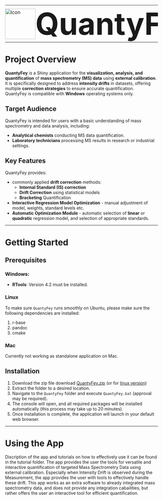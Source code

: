 <table style="border-collapse: collapse; border: none; margin: 0; padding: 0;">
  <tr>
    <td style="border: none; padding: 0; vertical-align: middle;">
      <img src="Dependencies/icon.ico" alt="Icon" width="100">
    </td>
    <td style="border: none; padding: 0; vertical-align: middle;">
      <h1 style="font-size: 100px; margin: 0;">QuantyFey</h1>
    </td>
  </tr>
</table>

# **Project Overview**

**QuantyFey** is a Shiny application for the **visualization, analysis, and quantification** of **mass spectrometry (MS) data** using **external calibration**.  
It is specifically designed to address **intensity drifts** in datasets, offering multiple **correction strategies** to ensure accurate quantification.  
QuantyFey is compatible with **Windows** operating systems only.

## **Target Audience**

QuantyFey is intended for users with a basic understanding of mass spectrometry and data analysis, including:  
- **Analytical chemists** conducting MS data quantification.  
- **Laboratory technicians** processing MS results in research or industrial settings.

## **Key Features**

QuantyFey provides:
- commonly applied **drift correction** methods:
    - **Internal Standard (IS) correction**
    - **Drift Correction** using statistical models
    - **Bracketing** Quantification
- **Interactive Regression Model Optimization** - manual adjustment of model, weights, standard levels etc.
- **Automatic Optimization Module** - automatic selection of **linear** or **quadratic** regression model, and selection of appropriate standards.

---
# **Getting Started**

## **Prerequisites**
### **Windows**:
- **RTools**: Version 4.2 must be installed.
 
### **Linux**

To make sure `QuantyFey` runs smoothly on Ubuntu, please make sure the following dependencies are installed:
1. r-base
2. pandoc
3. cmake

### **Mac**

Currently not working as standalone application on Mac.


## **Installation**

1. Download the zip file download [QuantyFey.zip](https://github.com/CDLMarkus/QuantyFey/releases/v1.0.0) (or for [linux version](release/v0.0.1linux))
2. Extract the folder to a desired location.
3. Navigate to the `QuantyFey` folder and execute `QuantyFey.bat` (approval may be required).
4. The console will open, and all required packages will be installed automatically (this process may take up to 20 minutes).
5. Once installation is complete, the application will launch in your default web browser.

---

# **Using the App**

Discription of the app and tutorials on how to effectively use it can be found in the tutorial folder.
The app provides the user the tools for versatile and interactive quantification of targeted Mass Spectrometry Data using external calibration. Especially when Intensity Drift is observed during the Measurement, the app provides the user with tools to effectively handle these drift. This app works as an extra software to already integrated mass spectrometry data, and does not provide any integration cabailities, but rather offers the user an interactive tool for efficient quantification.



